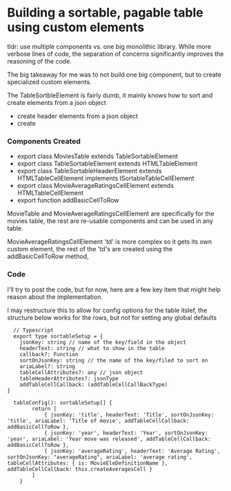 # Building a sortable, pagable table using custom elements

tldr: use multiple components vs. one big monolithic library. While more verbose lines of code, the separation of concerns significantly improves the reasoning of the code.

The big takeaway for me was to not build one big component, but to create specialized custom elements.


The TableSortbleElement is fairly dumb, it mainly knows how to sort and create elements from a json object
- create header elements from a json object
- create 

### Components Created

- export class MoviesTable extends TableSortableElement
- export class TableSortableElement extends HTMLTableElement
- export class TableSortableHeaderElement extends HTMLTableCellElement implements ISortableTableCellElement
- export class MovieAverageRatingsCellElement extends HTMLTableCellElement 
- export function addBasicCellToRow

MovieTable and MovieAverageRatingsCellElement are specifically for the movies table, the rest are re-usable components and can be used in any table.

MovieAverageRatingsCellElement 'td' is more complex so it gets its own custom element, the rest of the 'td's are created using the addBasicCellToRow method,

### Code

I'll try to post the code, but for now, here are a few key item that might help reason about the implementation.

I may restructure this to allow for config options for the table itslef, the structure below works for the rows, but not for setting any global defaults

```
  // Typescript
  export type sortableSetup = {
    jsonKey: string // name of the key/field in the object
    headerText: string // what to show in the table
    callback?: Function
    sortOnJsonKey: string // the name of the key/filed to sort on
    ariaLabel?: string
    tableCellAttributes?: any // json object
    tableHeaderAttributes?: jsonType
    addTableCellCallback: (addTableCellCallBackType)
}

  tableConfig(): sortableSetup[] {
        return [
            { jsonKey: 'title', headerText: 'Title', sortOnJsonKey: 'title', ariaLabel: 'Title of movie', addTableCellCallback: addBasicCellToRow },
            { jsonKey: 'year', headerText: 'Year', sortOnJsonKey: 'year', ariaLabel: 'Year move was released', addTableCellCallback: addBasicCellToRow },
            { jsonKey: 'averageRating', headerText: 'Average Rating', sortOnJsonKey: "averageRating", ariaLabel: 'average rating', tableCellAttributes: { is: MovieEleDefinitionName }, addTableCellCallback: this.createAveragesCell }
        ]
    }
```


